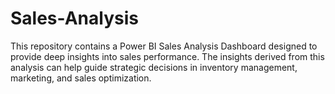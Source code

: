 # Sales-Analysis
This repository contains a Power BI Sales Analysis Dashboard designed to provide deep insights into sales performance. The insights derived from this analysis can help guide strategic decisions in inventory management, marketing, and sales optimization.
